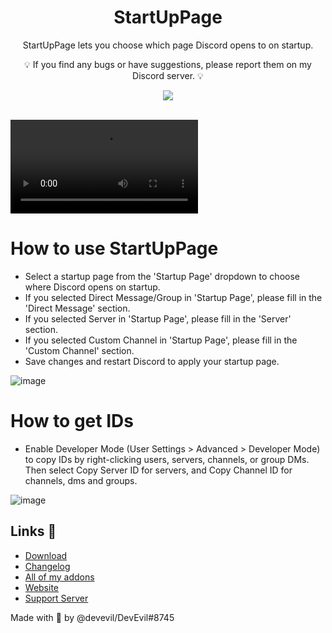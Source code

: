 <div align="center" dir="auto">
<h1 align="center">StartUpPage</h1>
<p align="center">StartUpPage lets you choose which page Discord opens to on startup.</p>
<p align="center">💡 If you find any bugs or have suggestions, please report them on my Discord server. 💡</p>
<a align="center" href="https://discord.gg/jsQ9UP7kCA" rel="nofollow"><img align="center" src="https://img.shields.io/discord/763094597454397490?color=5865F2&labelColor=white&label=Support%20Server&logo=Discord" style="max-width: 100%;"></a>
</div>
<br>

<video src="https://github.com/user-attachments/assets/4901dda2-a28c-463b-b768-86ec100c1a00"></video>

# How to use StartUpPage
- Select a startup page from the 'Startup Page' dropdown to choose where Discord opens on startup.
- If you selected Direct Message/Group in 'Startup Page', please fill in the 'Direct Message' section.
- If you selected Server in 'Startup Page', please fill in the 'Server' section.
- If you selected Custom Channel in 'Startup Page', please fill in the 'Custom Channel' section.
- Save changes and restart Discord to apply your startup page.

![image](https://github.com/user-attachments/assets/d70f1def-2c87-46d2-a67e-fa3bd67f22c0)

# How to get IDs
- Enable Developer Mode (User Settings > Advanced > Developer Mode) to copy IDs by right-clicking users, servers, channels, or group DMs. Then select Copy Server ID for servers, and Copy Channel ID for channels, dms and groups.

![image](https://github.com/user-attachments/assets/ec81bd22-079c-473d-9094-77ca0855dea0)

## Links 🔗
- [Download](https://betterdiscord.app/plugin/StartUpPage)
- [Changelog](https://github.com/DevEvil99/StartUpPage-BetterDiscord-Plugin/blob/main/CHANGELOG.md)
- [All of my addons](https://betterdiscord.app/developer/DevEvil)
- [Website](https://devevil.com)
- [Support Server](https://dsc.gg/devevil)

Made with 💜 by @devevil/DevEvil#8745
